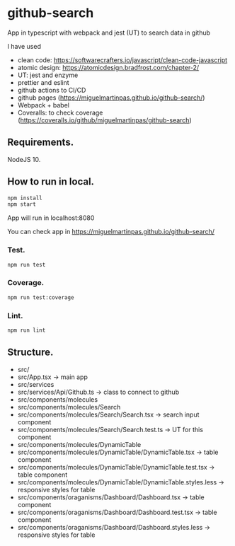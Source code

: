 # github-search

App in typescript with webpack and jest (UT) to search data in github

I have used

-   clean code: https://softwarecrafters.io/javascript/clean-code-javascript
-   atomic design: https://atomicdesign.bradfrost.com/chapter-2/
-   UT: jest and enzyme
-   prettier and eslint
-   github actions to CI/CD
-   github pages (https://miguelmartinpas.github.io/github-search/)
-   Webpack + babel
-   Coveralls: to check coverage (https://coveralls.io/github/miguelmartinpas/github-search)

## Requirements.

NodeJS 10.

## How to run in local.

```sh
npm install
npm start
```

App will run in localhost:8080

You can check app in https://miguelmartinpas.github.io/github-search/

### Test.

```sh
npm run test
```

### Coverage.

```sh
npm run test:coverage
```

### Lint.

```sh
npm run lint
```

## Structure.

-   src/
-   src/App.tsx -> main app
-   src/services
-   src/services/Api/Github.ts -> class to connect to github
-   src/components/molecules
-   src/components/molecules/Search
-   src/components/molecules/Search/Search.tsx -> search input component
-   src/components/molecules/Search/Search.test.ts -> UT for this component
-   src/components/molecules/DynamicTable
-   src/components/molecules/DynamicTable/DynamicTable.tsx -> table component
-   src/components/molecules/DynamicTable/DynamicTable.test.tsx -> table component
-   src/components/molecules/DynamicTable/DynamicTable.styles.less -> responsive styles for table
-   src/components/oraganisms/Dashboard/Dashboard.tsx -> table component
-   src/components/oraganisms/Dashboard/Dashboard.test.tsx -> table component
-   src/components/oraganisms/Dashboard/Dashboard.styles.less -> responsive styles for table

